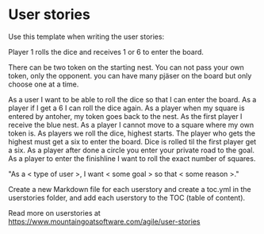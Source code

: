 
# User stories

Use this template when writing the user stories:

Player 1 rolls the dice and receives 1 or 6 to enter the board.

There can be two token on the starting nest.
You can not pass your own token, only the opponent.
you can have many pjäser on the board but only choose one at a time.

As a user I want to be able to roll the dice so that I can enter the board.
As a player if I get a 6 I can roll the dice again.
As a player when my square is entered by antoher, my token goes back to the nest.
As the first player I receive the blue nest.
As a player I cannot move to a square where my own token is.
As players we roll the dice, highest starts.
The player who gets the highest must get a six to enter the board. Dice is rolled til the first player get a six.
As a player after done a circle you enter your private road to the goal.
As a player to enter the finishline I want to roll the exact number of squares.


"As a < type of user >, I want < some goal > so that < some reason >."

Create a new Markdown file for each userstory and create a toc.yml in the userstories folder, and add each userstory to the TOC (table of content).

Read more on userstories at [https://www.mountaingoatsoftware.com/agile/user-stories
](https://www.mountaingoatsoftware.com/agile/user-stories
)
